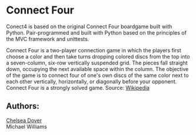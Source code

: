 # Connect Four

Conect4 is based on the original Connect Four boardgame built with Python. Pair-programmed and built with Python based on the principles of the MVC framework and unittests.

Connect Four is a two-player connection game in which the players first choose a color and then take turns dropping colored discs from the top into a seven-column, six-row vertically suspended grid. The pieces fall straight down, occupying the next available space within the column. The objective of the game is to connect four of one's own discs of the same color next to each other vertically, horizontally, or diagonally before your opponent. Connect Four is a strongly solved game. Source: [Wikipedia](https://en.wikipedia.org/wiki/Connect_Four)

## Authors:
[Chelsea Dover](https://github.com/Chelsea-Dover)<br>
Michael Williams
